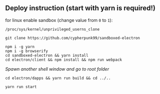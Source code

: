  
## Deploy instruction (start with yarn is required!)

for linux enable sandbox (change value from `0` to `1`):
```
/proc/sys/kernel/unprivileged_userns_clone
```

```
git clone https://github.com/cypherpunk99/sandboxed-electron

npm i -g yarn
npm i -g browserify    
cd sandboxed-electron && yarn install
cd electron/client && npm install && npm run webpack
```
_Spawn another shell window and go to root folder_
```
cd electron/dapps && yarn run build && cd ../..

yarn run start
```
